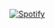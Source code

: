 [![Spotify](https://spotify-rtwone.vercel.app/api/spotify-playing)](https://open.spotify.com/user/31peidtjmv4itssgg5awhg24mxoe?si=yvKmz8vFQY2YQZOz5PEbPg&utm_source=copy-link)

